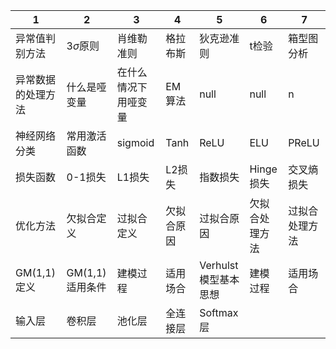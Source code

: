 | 1  |  2 | 3 | 4 | 5 | 6 | 7 |
| ------------- | ---- | --------- | --------- | --------- |--------- |--------- |
| 异常值判别方法 | 3$\sigma$原则 | 肖维勒准则 | 格拉布斯 | 狄克逊准则 | t检验 | 箱型图分析 | 
| 异常数据的处理方法 | 什么是哑变量 | 在什么情况下用哑变量 | EM算法 | null | null | n | 
| 神经网络分类 | 常用激活函数 | sigmoid | Tanh | ReLU | ELU | PReLU | 
| 损失函数 | 0-1损失 | L1损失 |  L2损失 | 指数损失 | Hinge损失 | 交叉熵损失 |
| 优化方法 | 欠拟合定义 | 过拟合定义 | 欠拟合原因 | 过拟合原因 |欠拟合处理方法 | 过拟合处理方法 | 
| GM(1,1)定义 | GM(1,1)适用条件 | 建模过程 | 适用场合 | Verhulst模型基本思想 | 建模过程 | 适用场合 | 
| 输入层 | 卷积层 | 池化层 | 全连接层 | Softmax层 |
